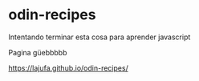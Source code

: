 # odin-recipes
Intentando terminar esta cosa para aprender javascript

Pagina güebbbbb 

https://lajufa.github.io/odin-recipes/